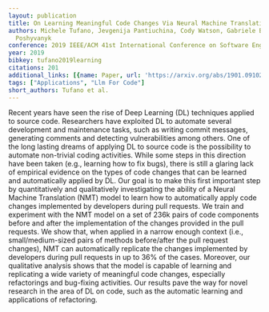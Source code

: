 ```yaml
---
layout: publication
title: On Learning Meaningful Code Changes Via Neural Machine Translation
authors: Michele Tufano, Jevgenija Pantiuchina, Cody Watson, Gabriele Bavota, Denys
  Poshyvanyk
conference: 2019 IEEE/ACM 41st International Conference on Software Engineering (ICSE)
year: 2019
bibkey: tufano2019learning
citations: 201
additional_links: [{name: Paper, url: 'https://arxiv.org/abs/1901.09102'}]
tags: ["Applications", "Llm For Code"]
short_authors: Tufano et al.
---
```

Recent years have seen the rise of Deep Learning (DL) techniques applied to
source code. Researchers have exploited DL to automate several development and
maintenance tasks, such as writing commit messages, generating comments and
detecting vulnerabilities among others. One of the long lasting dreams of
applying DL to source code is the possibility to automate non-trivial coding
activities. While some steps in this direction have been taken (e.g., learning
how to fix bugs), there is still a glaring lack of empirical evidence on the
types of code changes that can be learned and automatically applied by DL. Our
goal is to make this first important step by quantitatively and qualitatively
investigating the ability of a Neural Machine Translation (NMT) model to learn
how to automatically apply code changes implemented by developers during pull
requests. We train and experiment with the NMT model on a set of 236k pairs of
code components before and after the implementation of the changes provided in
the pull requests. We show that, when applied in a narrow enough context (i.e.,
small/medium-sized pairs of methods before/after the pull request changes), NMT
can automatically replicate the changes implemented by developers during pull
requests in up to 36% of the cases. Moreover, our qualitative analysis shows
that the model is capable of learning and replicating a wide variety of
meaningful code changes, especially refactorings and bug-fixing activities. Our
results pave the way for novel research in the area of DL on code, such as the
automatic learning and applications of refactoring.